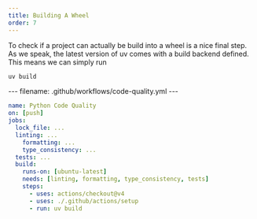 ```yaml
---
title: Building A Wheel
order: 7
---
```


To check if a project can actually be build into a wheel is a nice final step. As we speak, the latest version of uv comes with a build backend defined. This means we can simply run

```bash
uv build
```


--- filename: .github/workflows/code-quality.yml ---
```yml
name: Python Code Quality
on: [push]
jobs:
  lock_file: ...
  linting: ...
	formatting: ...
	type_consistency: ...
  tests: ...
  build:
    runs-on: [ubuntu-latest]
    needs: [linting, formatting, type_consistency, tests]
    steps:
      - uses: actions/checkout@v4
      - uses: ./.github/actions/setup
      - run: uv build
```
